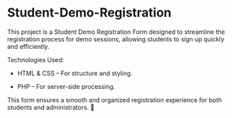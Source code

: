 # Student-Demo-Registration
This project is a Student Demo Registration Form designed to streamline the registration process for demo sessions, allowing students to sign up quickly and efficiently.

Technologies Used:

* HTML & CSS – For structure and styling.

* PHP – For server-side processing.

This form ensures a smooth and organized registration experience for both students and administrators. 🚀
